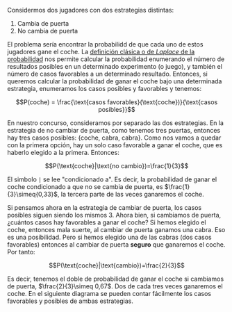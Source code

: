 Considermos dos jugadores con dos estrategias distintas:

1. Cambia de puerta
2. No cambia de puerta

El problema sería encontrar la probabilidd de que cada uno de estos jugadores
gane el coche. La [definición clásica o de _Laplace_ de la probabilidad](http://emilio.lcano.com/b/eee/_book/ch-introprob.html#definición-clásica-o-de-laplace)
nos permite calcular
la probabilidad enumerando el número de resultados posibles en un
determinado experimento (o juego), y también el número de casos favorables
a un determinado resultado. Entonces, si queremos calcular la probabilidad
de ganar el coche bajo una determinada estrategia, enumeramos los casos posibles
y favorables y tenemos:

$$P(coche) = \frac{\text{casos favorables}(\text{coche})}{\text{casos posibles}}$$

En nuestro concurso, consideramos por separado las dos estrategias. En 
la estrategia de no cambiar de puerta, como tenemos tres puertas, entonces
hay tres casos posibles: {coche, cabra, cabra}. Como nos vamos a quedar
con la primera opción, hay un solo caso favorable a ganar el coche, que es
haberlo elegido a la primera. Entonces:

$$P(\text{coche}|\text{no cambio})=\frac{1}{3}$$

El simbolo `|` se lee "condicionado a". Es decir, la probabilidad de ganar el coche
condicionado a que no se cambia de puerta, es $\frac{1}{3}\simeq{0,33}$, la
tercera parte de las veces ganaremos el coche.

Si pensamos ahora en la estrategia de cambiar de puerta, los casos posibles siguen
siendo los mismos 3. Ahora bien, si cambiamos de puerta, ¿cuántos casos hay
favorables a ganar el coche? Si hemos elegido el coche, entonces mala suerte,
al cambiar de puerta ganamos una cabra. Eso es una posibilidad. Pero si hemos
elegido una de las cabras (dos casos favorables) entonces al cambiar de puerta **seguro**
que ganaremos el coche. Por tanto:

$$P(\text{coche}|\text{cambio})=\frac{2}{3}$$

Es decir, tenemos el doble de probabilidad de ganar el coche si cambiamos de puerta,
$\frac{2}{3}\simeq 0,67$. Dos de cada tres veces ganaremos el coche. En el siguiente
diagrama se pueden contar fácilmente los casos favorables y posibles de ambas
estrategias.



